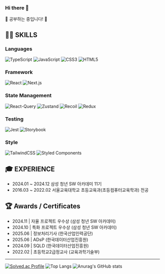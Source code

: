 ### Hi there 👋

<p align="left">
🚀 공부하는 중입니다! 🚀
</p>

## 👨‍💻 SKILLS

### Languages

![TypeScript](https://img.shields.io/badge/typescript-%23007ACC.svg?style=for-the-badge&logo=typescript&logoColor=white)
![JavaScript](https://img.shields.io/badge/javascript-%23323330.svg?style=for-the-badge&logo=javascript&logoColor=%23F7DF1E)
![CSS3](https://img.shields.io/badge/css3-%231572B6.svg?style=for-the-badge&logo=css3&logoColor=white)
![HTML5](https://img.shields.io/badge/html5-%23E34F26.svg?style=for-the-badge&logo=html5&logoColor=white)

### Framework

![React](https://img.shields.io/badge/React-20232A?style=for-the-badge&logo=react&logoColor=61DAFB)
![Next.js](https://img.shields.io/badge/next%20js-000000?style=for-the-badge&logo=nextdotjs&logoColor=white) 

### State Management

![React-Query](https://img.shields.io/badge/React_Query-FF4154?style=for-the-badge&logo=ReactQuery&logoColor=white)
![Zustand](https://img.shields.io/badge/Zustand-F76F30?style=for-the-badge&logo=zotero&logoColor=white)
![Recoil](https://img.shields.io/badge/Recoil-3578E5?style=for-the-badge&logo=recoil&logoColor=white)
![Redux](https://img.shields.io/badge/redux-%23593d88.svg?style=for-the-badge&logo=redux&logoColor=white)

### Testing

![Jest](https://img.shields.io/badge/-jest-%23C21325?style=for-the-badge&logo=jest&logoColor=white)
![Storybook](https://img.shields.io/badge/-Storybook-FF4785?style=for-the-badge&logo=storybook&logoColor=white)

### Style

![TailwindCSS](https://img.shields.io/badge/Tailwind_CSS-38B2AC?style=for-the-badge&logo=tailwind-css&logoColor=white)
![Styled Components](https://img.shields.io/badge/styled--components-DB7093?style=for-the-badge&logo=styled-components&logoColor=white)

## 🎓 EXPERIENCE

- 2024.01 ~ 2024.12    삼성 청년 SW 아카데미 11기
- 2016.03 ~ 2022.02    서울교육대학교 초등교육과(초등컴퓨터교육학과) 전공

## 🏆 Awards / Certificates

- 2024.11  |  자율 프로젝트 우수상 (삼성 청년 SW 아카데미)
- 2024.10  |  특화 프로젝트 우수상 (삼성 청년 SW 아카데미)
- 2025.06  |  정보처리기사  (한국산업인력공단)
- 2025.06  |  ADsP  (한국데이터산업진흥원)
- 2024.09  |  SQLD  (한국데이터산업진흥원)
- 2022.02  |  초등학교2급정교사 (교육과학기술부)

---
[![Solved.ac Profile](http://mazassumnida.wtf/api/v2/generate_badge?boj=lmuk525)](https://solved.ac/lmuk525/)
![Top Langs](https://github-readme-stats.vercel.app/api/top-langs/?username=myeonguklee&layout=compact&theme=dark)
![Anurag's GitHub stats](https://github-readme-stats.vercel.app/api?username=myeonguklee&show_icons=true&theme=dark)

